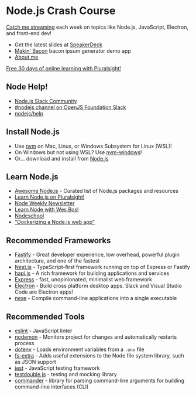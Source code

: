 # Node.js Crash Course

[Catch me streaming](https://www.twitch.tv/pluralsight_live) each week on topics like Node.js, JavaScript, Electron, and front-end dev!

* Get the latest slides at [SpeakerDeck](https://speakerdeck.com/reverentgeek)
* [Makin' Bacon](https://github.com/reverentgeek/node-bacon-generator) bacon ipsum generator demo app
* [About me](https://reverentgeek.com/about/)

[Free 30 days of online learning with Pluralsight!](https://www.pluralsight.com/redeemlink/genericV4?redemptionId=268fb603-f75f-42f6-a416-08ca9485e9dc)

## Node Help!

* [Node.js Slack Community](https://node-js.slack.com/)
* [#nodejs channel on OpenJS Foundation Slack](https://slack-invite.openjsf.org/)
* [nodejs/help](https://github.com/nodejs/help)

## Install Node.js

* Use [nvm](https://github.com/nvm-sh/nvm) on Mac, Linux, or Windows Subsystem for Linux (WSL)!
* On Windows but not using WSL? Use [nvm-windows](https://github.com/coreybutler/nvm-windows)!
* Or... download and install from [Node.js](https://nodejs.org/)

## Learn Node.js

* [Awesome Node.js](https://github.com/sindresorhus/awesome-nodejs/) - Curated list of Node.js packages and resources
* [Learn Node.js on Pluralsight!](https://www.pluralsight.com/browse/software-development/node-js)
* [Node Weekly Newsletter](https://nodeweekly.com/)
* [Learn Node with Wes Bos!](https://learnnode.com/)
* [Nodeschool](https://nodeschool.io/)
* ["Dockerizing a Node.js web app"](https://nodejs.org/en/docs/guides/nodejs-docker-webapp/)

## Recommended Frameworks

* [Fastify](https://github.com/fastify/fastify) - Great developer experience, low overhead, powerful plugin architecture, and one of the fastest
* [Nest.js](https://nestjs.com/) - TypeScript-first framework running on top of Express or Fastify
* [hapi.js](https://hapi.dev/) - A rich framework for building applications and services
* [Express](https://expressjs.com/) - fast, unopinionated, minimalist web framework
* [Electron](https://electronjs.org/) - Build cross platform desktop apps. Slack and Visual Studio Code are Electron apps!
* [nexe](https://www.npmjs.com/package/nexe) - Compile command-line applications into a single executable

## Recommended Tools

* [eslint](https://www.npmjs.com/package/eslint) - JavaScript linter
* [nodemon](https://www.npmjs.com/package/nodemon) - Monitors project for changes and automatically restarts process
* [dotenv](https://www.npmjs.com/package/dotenv) - Loads environment variables from a `.env` file
* [fs-extra](https://www.npmjs.com/package/fs-extra) - Adds useful extensions to the Node file system library, such as JSON support
* [jest](https://jestjs.io/) - JavaScript testing framework
* [testdouble.js](https://www.npmjs.com/package/testdouble) - testing and mocking library
* [commander](https://www.npmjs.com/package/commander) - library for parsing command-line arguments for building command-line interfaces (CLI)